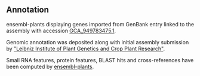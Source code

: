 **Annotation**
----------

ensembl-plants displaying genes imported from GenBank entry linked to the assembly with accession [GCA\_949783475.1](http://www.ebi.ac.uk/ena/data/view/GCA_949783475.1).

Genomic annotation was deposited along with initial assembly submission by ["Leibniz Institute of Plant Genetics and Crop Plant Research"](URL_GOES_HERE).

Small RNA features, protein features, BLAST hits and cross-references have been
computed by [ensembl-plants](https://plants.ensembl.org/info/genome/annotation/index.html).
